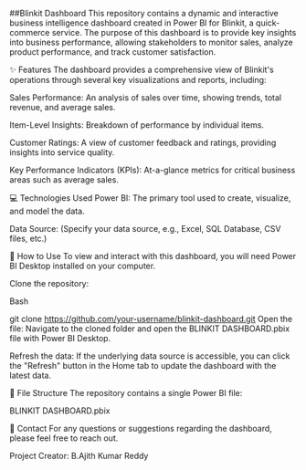 ##Blinkit Dashboard
This repository contains a dynamic and interactive business intelligence dashboard created in Power BI for Blinkit, a quick-commerce service. The purpose of this dashboard is to provide key insights into business performance, allowing stakeholders to monitor sales, analyze product performance, and track customer satisfaction.

✨ Features
The dashboard provides a comprehensive view of Blinkit's operations through several key visualizations and reports, including:

Sales Performance: An analysis of sales over time, showing trends, total revenue, and average sales.

Item-Level Insights: Breakdown of performance by individual items.

Customer Ratings: A view of customer feedback and ratings, providing insights into service quality.

Key Performance Indicators (KPIs): At-a-glance metrics for critical business areas such as average sales.

💻 Technologies Used
Power BI: The primary tool used to create, visualize, and model the data.

Data Source: (Specify your data source, e.g., Excel, SQL Database, CSV files, etc.)

🚀 How to Use
To view and interact with this dashboard, you will need Power BI Desktop installed on your computer.

Clone the repository:

Bash

git clone https://github.com/your-username/blinkit-dashboard.git
Open the file:
Navigate to the cloned folder and open the BLINKIT DASHBOARD.pbix file with Power BI Desktop.

Refresh the data:
If the underlying data source is accessible, you can click the "Refresh" button in the Home tab to update the dashboard with the latest data.

📂 File Structure
The repository contains a single Power BI file:

BLINKIT DASHBOARD.pbix

📧 Contact
For any questions or suggestions regarding the dashboard, please feel free to reach out.

Project Creator: B.Ajith Kumar Reddy

